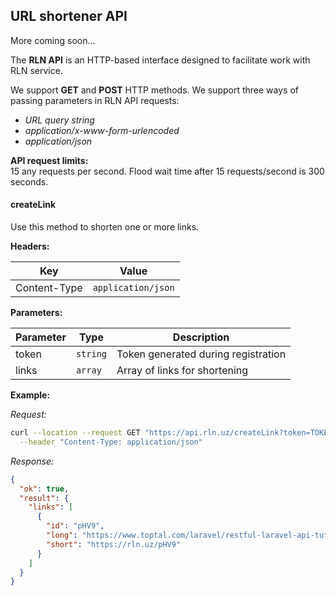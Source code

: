 ## URL shortener API

More coming soon...

The **RLN API** is an HTTP-based interface designed to facilitate work with RLN service.  

We support **GET** and **POST** HTTP methods. We support three ways of passing parameters in RLN API requests:  

* _URL query string_
* _application/x-www-form-urlencoded_
* _application/json_


**API request limits:**  
15 any requests per second. Flood wait time after 15 requests/second is 300 seconds.

#### createLink

Use this method to shorten one or more links.

**Headers:**

| Key | Value |
| --- | --- |
| Content-Type | `application/json` |


**Parameters:**

| Parameter | Type | Description |
| --- | --- | --- |
| token | `string` | Token generated during registration |
| links | `array` | Array of links for shortening |


**Example:**

_Request:_
```bash
curl --location --request GET "https://api.rln.uz/createLink?token=TOKEN&links=LINKS" \
  --header "Content-Type: application/json"
```
 
_Response:_
```json
{
  "ok": true,
  "result": {
    "links": [
      {
        "id": "pHV9",
        "long": "https://www.toptal.com/laravel/restful-laravel-api-tutorial",
        "short": "https://rln.uz/pHV9"
      }
    ]
  }
}
```